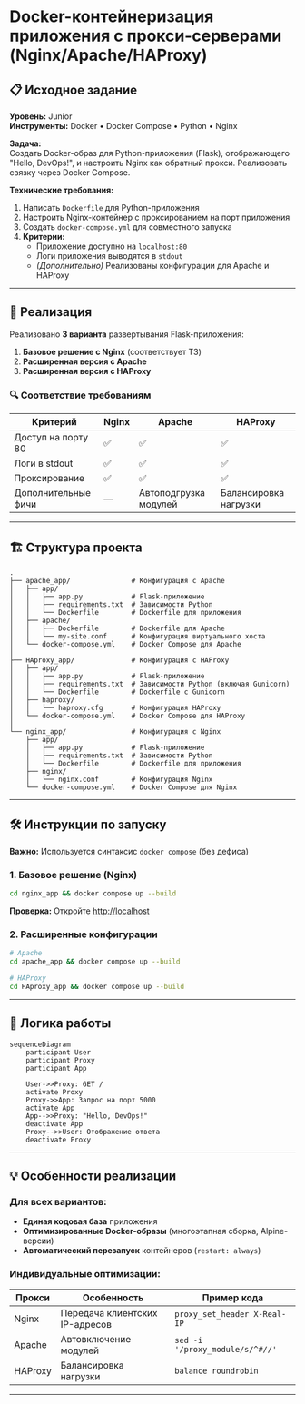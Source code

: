 # Docker-контейнеризация приложения с прокси-серверами (Nginx/Apache/HAProxy)

## 📋 Исходное задание
**Уровень:** Junior  
**Инструменты:** Docker • Docker Compose • Python • Nginx  

**Задача:**  
Создать Docker-образ для Python-приложения (Flask), отображающего "Hello, DevOps!", и настроить Nginx как обратный прокси. Реализовать связку через Docker Compose.

**Технические требования:**
1. Написать `Dockerfile` для Python-приложения
2. Настроить Nginx-контейнер с проксированием на порт приложения
3. Создать `docker-compose.yml` для совместного запуска
4. **Критерии:**
   - Приложение доступно на `localhost:80`
   - Логи приложения выводятся в `stdout`
   - *(Дополнительно)* Реализованы конфигурации для Apache и HAProxy

---

## 🚀 Реализация
Реализовано **3 варианта** развертывания Flask-приложения:
1. **Базовое решение с Nginx** (соответствует ТЗ)
2. **Расширенная версия с Apache**
3. **Расширенная версия с HAProxy**

### 🔍 Соответствие требованиям
| Критерий               | Nginx | Apache | HAProxy |
|------------------------|-------|--------|---------|
| Доступ на порту 80     | ✅    | ✅     | ✅      |
| Логи в stdout         | ✅    | ✅     | ✅      |
| Проксирование         | ✅    | ✅     | ✅      |
| Дополнительные фичи   | —     | Автоподгрузка модулей | Балансировка нагрузки |

---

## 🏗️ Структура проекта

```
.
├── apache_app/               # Конфигурация с Apache
│   ├── app/
│   │   ├── app.py            # Flask-приложение
│   │   ├── requirements.txt  # Зависимости Python
│   │   └── Dockerfile        # Dockerfile для приложения
│   ├── apache/
│   │   ├── Dockerfile        # Dockerfile для Apache
│   │   └── my-site.conf      # Конфигурация виртуального хоста
│   └── docker-compose.yml    # Docker Compose для Apache
│
├── HAproxy_app/              # Конфигурация с HAProxy
│   ├── app/
│   │   ├── app.py            # Flask-приложение
│   │   ├── requirements.txt  # Зависимости Python (включая Gunicorn)
│   │   └── Dockerfile        # Dockerfile с Gunicorn
│   ├── haproxy/
│   │   └── haproxy.cfg       # Конфигурация HAProxy
│   └── docker-compose.yml    # Docker Compose для HAProxy
│
└── nginx_app/                # Конфигурация с Nginx
    ├── app/
    │   ├── app.py            # Flask-приложение
    │   ├── requirements.txt  # Зависимости Python
    │   └── Dockerfile        # Dockerfile для приложения
    ├── nginx/
    │   └── nginx.conf        # Конфигурация Nginx
    └── docker-compose.yml    # Docker Compose для Nginx
```
---

## 🛠️ Инструкции по запуску 
**Важно:** Используется синтаксис `docker compose` (без дефиса)

### 1. Базовое решение (Nginx)
```bash
cd nginx_app && docker compose up --build
```
**Проверка:** Откройте [http://localhost](http://localhost)

### 2. Расширенные конфигурации
```bash
# Apache
cd apache_app && docker compose up --build

# HAProxy 
cd HAproxy_app && docker compose up --build
```

---

## 🔄 Логика работы
```mermaid
sequenceDiagram
    participant User
    participant Proxy
    participant App

    User->>Proxy: GET /
    activate Proxy
    Proxy->>App: Запрос на порт 5000
    activate App
    App-->>Proxy: "Hello, DevOps!"
    deactivate App
    Proxy-->>User: Отображение ответа
    deactivate Proxy
```

---

## 💡 Особенности реализации
### Для всех вариантов:
- **Единая кодовая база** приложения
- **Оптимизированные Docker-образы** (многоэтапная сборка, Alpine-версии)
- **Автоматический перезапуск** контейнеров (`restart: always`)

### Индивидуальные оптимизации:
| Прокси    | Особенность                          | Пример кода                     |
|-----------|--------------------------------------|---------------------------------|
| Nginx     | Передача клиентских IP-адресов       | `proxy_set_header X-Real-IP`    |
| Apache    | Автовключение модулей                | `sed -i '/proxy_module/s/^#//'` |
| HAProxy   | Балансировка нагрузки                | `balance roundrobin`            |

---
